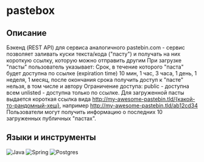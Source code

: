 # pastebox
## Описание
Бэкенд (REST API) для сервиса аналогичного pastebin.com - сервис позволяет заливать куски текста/кода ("пасту") и получать на них короткую ссылку, которую можно отправить другим
При загрузке "пасты" пользователь указывает:
﻿﻿﻿Срок, в течение которого "паста" будет доступна по ссылке (expiration time) 10 мин, 1 час, 3 часа, 1 день, 1 неделя, 1 месяц, после окончания срока получить доступ к "пасте" нельзя, в том числе и автору
﻿﻿﻿Ограничение доступа: public - доступна всем unlisted - доступна только по ссылке. Для загруженной пасты выдается короткая ссылка вида
http://my-awesome-pastebin.tld/{какой-то-рандомный-хеш}, например
http://my-awesome-pastebin.tld/ab12cd34
Пользователи могут получить информацию о последних 10 загруженных публичных "пастах".

## Языки и инструменты
![Java](https://img.shields.io/badge/java-%23ED8B00.svg?&style=for-the-badge&logo=java&logoColor=white")
![Spring](https://img.shields.io/badge/spring%20-%236DB33F.svg?&style=for-the-badge&logo=spring&logoColor=white")
![Postgres](https://img.shields.io/badge/postgres-%23316192.svg?&style=for-the-badge&logo=postgresql&logoColor=white")
